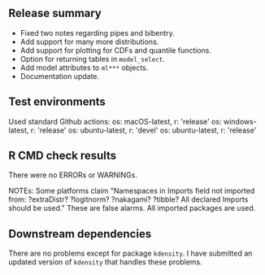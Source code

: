 ## Release summary

* Fixed two notes regarding pipes and bibentry.
* Add support for many more distributions.
* Add support for plotting for CDFs and quantile functions.
* Option for returning tables in `model_select`.
* Add model attributes to `ml***` objects.
* Documentation update.

## Test environments
Used standard Github actions:
os: macOS-latest,    r: 'release'
os: windows-latest,  r: 'release'
os: ubuntu-latest,   r: 'devel'
os: ubuntu-latest,   r: 'release'

## R CMD check results
There were no ERRORs or WARNINGs. 

NOTEs: Some platforms claim 
"Namespaces in Imports field not imported from:
  ?extraDistr? ?logitnorm? ?nakagami? ?tibble?
  All declared Imports should be used."
These are false alarms. All imported packages are used.

## Downstream dependencies
There are no problems except for package `kdensity`. I have submitted an updated version of `kdensity` that handles these problems.
